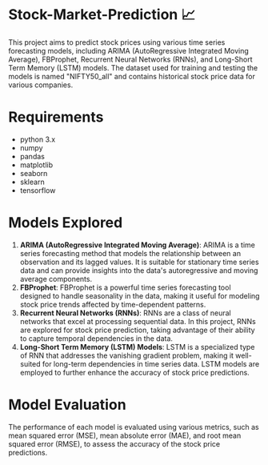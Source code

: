 # Stock-Market-Prediction 📈
This project aims to predict stock prices using various time series forecasting models, including ARIMA (AutoRegressive Integrated Moving Average), FBProphet, Recurrent Neural Networks (RNNs), and Long-Short Term Memory (LSTM) models. The dataset used for training and testing the models is named "NIFTY50_all" and contains historical stock price data for various companies.

# Requirements
* python 3.x
* numpy
* pandas
* matplotlib
* seaborn
* sklearn
* tensorflow

# Models Explored
1. **ARIMA (AutoRegressive Integrated Moving Average)**: ARIMA is a time series forecasting method that models the relationship between an observation and its lagged values. It is suitable for stationary time series data and can provide insights into the data's autoregressive and moving average components.
2. **FBProphet**: FBProphet is a powerful time series forecasting tool designed to handle seasonality  in the data, making it useful for modeling stock price trends affected by time-dependent patterns.
3. **Recurrent Neural Networks (RNNs)**: RNNs are a class of neural networks that excel at processing sequential data. In this project, RNNs are explored for stock price prediction, taking advantage of their ability to capture temporal dependencies in the data.
4. **Long-Short Term Memory (LSTM) Models**: LSTM is a specialized type of RNN that addresses the vanishing gradient problem, making it well-suited for long-term dependencies in time series data. LSTM models are employed to further enhance the accuracy of stock price predictions.

# Model Evaluation
The performance of each model is evaluated using various metrics, such as mean squared error (MSE), mean absolute error (MAE), and root mean squared error (RMSE), to assess the accuracy of the stock price predictions.


